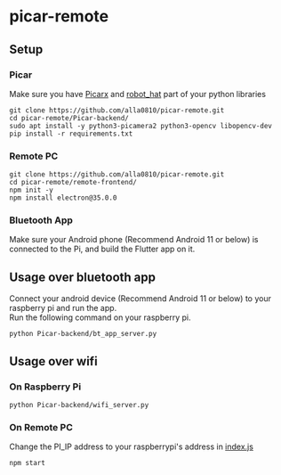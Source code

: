 # picar-remote

## Setup 

### Picar

Make sure you have [Picarx](https://github.com/sunfounder/picar-x) and [robot_hat](https://github.com/sunfounder/robot-hat) part of your python libraries
```
git clone https://github.com/alla0810/picar-remote.git
cd picar-remote/Picar-backend/
sudo apt install -y python3-picamera2 python3-opencv libopencv-dev
pip install -r requirements.txt
```

### Remote PC

```
git clone https://github.com/alla0810/picar-remote.git
cd picar-remote/remote-frontend/
npm init -y
npm install electron@35.0.0
```

### Bluetooth App
Make sure your Android phone (Recommend Android 11 or below) is connected to the Pi, and build the Flutter app on it.


## Usage over bluetooth app
Connect your android device (Recommend Android 11 or below) to your raspberry pi and run the app.  
Run the following command on your raspberry pi.
```
python Picar-backend/bt_app_server.py
```

## Usage over wifi

### On Raspberry Pi
```
python Picar-backend/wifi_server.py
```

### On Remote PC
Change the PI_IP address to your raspberrypi's address in [index.js](/remote-frontend/index.js)
```
npm start
```